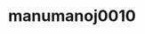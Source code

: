 ---
title: manumanoj0010
github: https://github.com/manumanoj0010
mode: light
transition: 1s
score: 89.0
archetype:
- Github Actions
- Stats and Metrics
- Little Bit of Everything
---